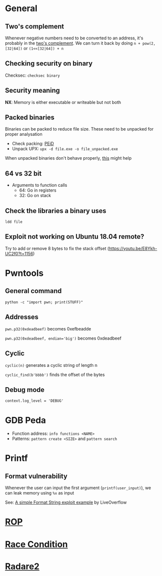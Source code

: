 # General
## Two's complement
Whenever negative numbers need to be converted to an address, it's probably in the [two's complement](https://en.wikipedia.org/wiki/Two's_complement). We can turn it back by doing `n + pow(2, [32|64])` or `(1<<[32|64]) + n`
## Checking security on binary
Checksec: `checksec binary`

## Security meaning
**NX**: Memory is either executable or writeable but not both

## Packed binaries
Binaries can be packed to reduce file size. These need to be unpacked for proper analysation
- Check packing: [PEiD](https://www.softpedia.com/get/Programming/Packers-Crypters-Protectors/PEiD-updated.shtml)
- Unpack UPX: `upx -d file.exe -o file_unpacked.exe`

When unpacked binaries don't behave properly, [this](https://www.sans.org/blog/dealing-with-aslr-when-analyzing-malware-on-windows-8-1/) might help

## 64 vs 32 bit
- Arguments to function calls
  - 64: Go in registers
  - 32: Go on stack

## Check the libraries a binary uses
`ldd file`

## Exploit not working on Ubuntu 18.04 remote?
Try to add or remove 8 bytes to fix the stack offset (https://youtu.be/E8Ykh-UC2f0?t=1156)


# Pwntools
## General command
`python -c "import pwn; print(STUFF)"`
## Addresses
`pwn.p32(0xdeadbeef)` becomes 0xefbeadde

`pwn.p32(0xdeadbeef, endian='big')` becomes 0xdeadbeef

## Cyclic
`cyclic(n)` generates a cyclic string of length n

`cyclic_find(b'bbbb')` finds the offset of the bytes

## Debug mode
`context.log_level = 'DEBUG'`

# GDB Peda
- Function address: `info functions <NAME>`
- Patterns: `pattern create <SIZE>` and `pattern search`

# Printf
## Format vulnerability
Whenever the user can input the first argument (`printf(user_input)`), we can leak memory using `%x` as input

See: [A simple Format String exploit example](https://www.youtube.com/watch?v=0WvrSfcdq1I) by LiveOverflow

# [ROP](https://github.com/PinkDraconian/InfoSecCheatSheets/blob/master/binary/ROP.md)
# [Race Condition](https://github.com/PinkDraconian/InfoSecCheatSheets/blob/master/binary/race%20condition.md)
# [Radare2](https://github.com/PinkDraconian/InfoSecCheatSheets/blob/master/binary/radare2.md)
